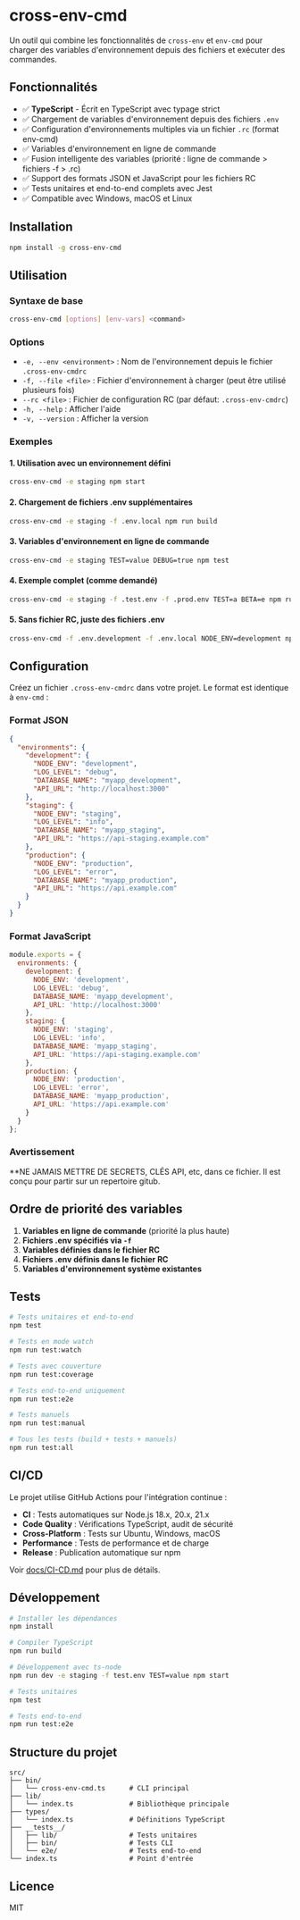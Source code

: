 # cross-env-cmd

Un outil qui combine les fonctionnalités de `cross-env` et `env-cmd` pour charger des variables d'environnement depuis des fichiers et exécuter des commandes.

## Fonctionnalités

- ✅ **TypeScript** - Écrit en TypeScript avec typage strict
- ✅ Chargement de variables d'environnement depuis des fichiers `.env`
- ✅ Configuration d'environnements multiples via un fichier `.rc` (format env-cmd)
- ✅ Variables d'environnement en ligne de commande
- ✅ Fusion intelligente des variables (priorité : ligne de commande > fichiers -f > .rc)
- ✅ Support des formats JSON et JavaScript pour les fichiers RC
- ✅ Tests unitaires et end-to-end complets avec Jest
- ✅ Compatible avec Windows, macOS et Linux

## Installation

```bash
npm install -g cross-env-cmd
```

## Utilisation

### Syntaxe de base

```bash
cross-env-cmd [options] [env-vars] <command>
```

### Options

- `-e, --env <environment>` : Nom de l'environnement depuis le fichier `.cross-env-cmdrc`
- `-f, --file <file>` : Fichier d'environnement à charger (peut être utilisé plusieurs fois)
- `--rc <file>` : Fichier de configuration RC (par défaut: `.cross-env-cmdrc`)
- `-h, --help` : Afficher l'aide
- `-v, --version` : Afficher la version

### Exemples

#### 1. Utilisation avec un environnement défini

```bash
cross-env-cmd -e staging npm start
```

#### 2. Chargement de fichiers .env supplémentaires

```bash
cross-env-cmd -e staging -f .env.local npm run build
```

#### 3. Variables d'environnement en ligne de commande

```bash
cross-env-cmd -e staging TEST=value DEBUG=true npm test
```

#### 4. Exemple complet (comme demandé)

```bash
cross-env-cmd -e staging -f .test.env -f .prod.env TEST=a BETA=e npm run deploy
```

#### 5. Sans fichier RC, juste des fichiers .env

```bash
cross-env-cmd -f .env.development -f .env.local NODE_ENV=development npm start
```

## Configuration

Créez un fichier `.cross-env-cmdrc` dans votre projet. Le format est identique à `env-cmd` :

### Format JSON

```json
{
  "environments": {
    "development": {
      "NODE_ENV": "development",
      "LOG_LEVEL": "debug",
      "DATABASE_NAME": "myapp_development",
      "API_URL": "http://localhost:3000"
    },
    "staging": {
      "NODE_ENV": "staging",
      "LOG_LEVEL": "info",
      "DATABASE_NAME": "myapp_staging",
      "API_URL": "https://api-staging.example.com"
    },
    "production": {
      "NODE_ENV": "production",
      "LOG_LEVEL": "error",
      "DATABASE_NAME": "myapp_production",
      "API_URL": "https://api.example.com"
    }
  }
}
```

### Format JavaScript

```javascript
module.exports = {
  environments: {
    development: {
      NODE_ENV: 'development',
      LOG_LEVEL: 'debug',
      DATABASE_NAME: 'myapp_development',
      API_URL: 'http://localhost:3000'
    },
    staging: {
      NODE_ENV: 'staging',
      LOG_LEVEL: 'info',
      DATABASE_NAME: 'myapp_staging',
      API_URL: 'https://api-staging.example.com'
    },
    production: {
      NODE_ENV: 'production',
      LOG_LEVEL: 'error',
      DATABASE_NAME: 'myapp_production',
      API_URL: 'https://api.example.com'
    }
  }
};
```

### Avertissement

**NE JAMAIS METTRE DE SECRETS, CLÉS API, etc, dans ce fichier. Il est conçu pour partir sur un repertoire gitub.

## Ordre de priorité des variables

1. **Variables en ligne de commande** (priorité la plus haute)
2. **Fichiers .env spécifiés via `-f`**
3. **Variables définies dans le fichier RC**
4. **Fichiers .env définis dans le fichier RC**
5. **Variables d'environnement système existantes**

## Tests

```bash
# Tests unitaires et end-to-end
npm test

# Tests en mode watch
npm run test:watch

# Tests avec couverture
npm run test:coverage

# Tests end-to-end uniquement
npm run test:e2e

# Tests manuels
npm run test:manual

# Tous les tests (build + tests + manuels)
npm run test:all
```

## CI/CD

Le projet utilise GitHub Actions pour l'intégration continue :

- **CI** : Tests automatiques sur Node.js 18.x, 20.x, 21.x
- **Code Quality** : Vérifications TypeScript, audit de sécurité
- **Cross-Platform** : Tests sur Ubuntu, Windows, macOS
- **Performance** : Tests de performance et de charge
- **Release** : Publication automatique sur npm

Voir [docs/CI-CD.md](docs/CI-CD.md) pour plus de détails.

## Développement

```bash
# Installer les dépendances
npm install

# Compiler TypeScript
npm run build

# Développement avec ts-node
npm run dev -e staging -f test.env TEST=value npm start

# Tests unitaires
npm test

# Tests end-to-end
npm run test:e2e
```

## Structure du projet

```
src/
├── bin/
│   └── cross-env-cmd.ts      # CLI principal
├── lib/
│   └── index.ts              # Bibliothèque principale
├── types/
│   └── index.ts              # Définitions TypeScript
├── __tests__/
│   ├── lib/                  # Tests unitaires
│   ├── bin/                  # Tests CLI
│   └── e2e/                  # Tests end-to-end
└── index.ts                  # Point d'entrée
```

## Licence

MIT
